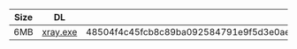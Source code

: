 |    Size   |     DL  | sha512sum |
|  ---  |  ---  |  ---  |
| 6MB | [xray.exe](https://cdn.jsdelivr.net/gh/googleians/Xray-core@main/xray.exe) | 48504f4c45fcb8c89ba092584791e9f5d3e0ae825427ef04a6fd9be6b56f2cece958f86ab8a691825d6be8aa44eec0ae17e99609ddfbe117c5a5fc0c34924a52 |

